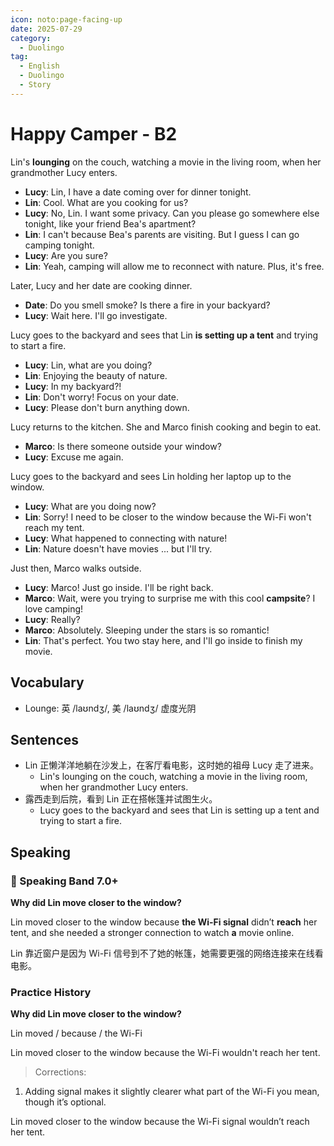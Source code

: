 ```yaml
---
icon: noto:page-facing-up
date: 2025-07-29
category:
  - Duolingo
tag:
  - English
  - Duolingo
  - Story
---
```


# Happy Camper - B2

Lin's **lounging** on the couch, watching a movie in the living room, when her grandmother Lucy enters.

- **Lucy**: Lin, I have a date coming over for dinner tonight.
- **Lin**: Cool. What are you cooking for us?
- **Lucy**: No, Lin. I want some privacy. Can you please go somewhere else tonight, like your friend Bea's apartment?
- **Lin**: I can't because Bea's parents are visiting. But I guess I can go camping tonight.
- **Lucy**: Are you sure?
- **Lin**: Yeah, camping will allow me to reconnect with nature. Plus, it's free.

Later, Lucy and her date are cooking dinner.

- **Date**: Do you smell smoke? Is there a fire in your backyard?
- **Lucy**: Wait here. I'll go investigate.

Lucy goes to the backyard and sees that Lin **is setting up a tent** and trying to start a fire.

- **Lucy**: Lin, what are you doing?
- **Lin**: Enjoying the beauty of nature.
- **Lucy**: In my backyard?!
- **Lin**: Don't worry! Focus on your date.
- **Lucy**: Please don't burn anything down.

Lucy returns to the kitchen. She and Marco finish cooking and begin to eat.

- **Marco**: Is there someone outside your window?
- **Lucy**: Excuse me again.

Lucy goes to the backyard and sees Lin holding her laptop up to the window.

- **Lucy**: What are you doing now?
- **Lin**: Sorry! I need to be closer to the window because the Wi-Fi won't reach my tent.
- **Lucy**: What happened to connecting with nature!
- **Lin**: Nature doesn't have movies ... but I'll try.

Just then, Marco walks outside.

- **Lucy**: Marco! Just go inside. I'll be right back.
- **Marco**: Wait, were you trying to surprise me with this cool **campsite**? I love camping!
- **Lucy**: Really?
- **Marco**: Absolutely. Sleeping under the stars is so romantic!
- **Lin**: That's perfect. You two stay here, and I'll go inside to finish my movie.

## Vocabulary

- Lounge: 英 /laʊndʒ/, 美 /laʊndʒ/ 虚度光阴

## Sentences

- Lin 正懒洋洋地躺在沙发上，在客厅看电影，这时她的祖母 Lucy 走了进来。
  - Lin's lounging on the couch, watching a movie in the living room, when her grandmother Lucy enters.
- 露西走到后院，看到 Lin 正在搭帐篷并试图生火。
  - Lucy goes to the backyard and sees that Lin is setting up a tent and trying to start a fire.

## Speaking

### 🌟 Speaking Band 7.0+

**Why did Lin move closer to the window?**

Lin moved closer to the window because **the Wi-Fi signal** didn’t **reach** her tent, and she needed a stronger connection to watch **a** movie online.

Lin 靠近窗户是因为 Wi-Fi 信号到不了她的帐篷，她需要更强的网络连接来在线看电影。

### Practice History

**Why did Lin move closer to the window?**

Lin moved / because / the Wi-Fi

Lin moved closer to the window because the Wi-Fi wouldn't reach her tent.

> Corrections:

1. Adding signal makes it slightly clearer what part of the Wi-Fi you mean, though it’s optional.

Lin moved closer to the window because the Wi-Fi signal wouldn’t reach her tent.
